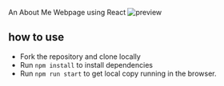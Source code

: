 An About Me Webpage using React
![preview](https://lh3.googleusercontent.com/-VrYrDi4OLD61-VMiFd5JvzerVfVCaIxSzUrB8jPC_rfBXsM8GR12pbJkR6lstksY67RJ3PSkMTYp7yi-vjnEM6mW882z38Yljzwitk4Rl-KC5DQ1YUnaHG0neRLonB4_67KEdu3PIk=w2400)

## how to use
- Fork the repository and clone locally
- Run `npm install` to install dependencies
- Run `npm run start` to get local copy running in the browser.